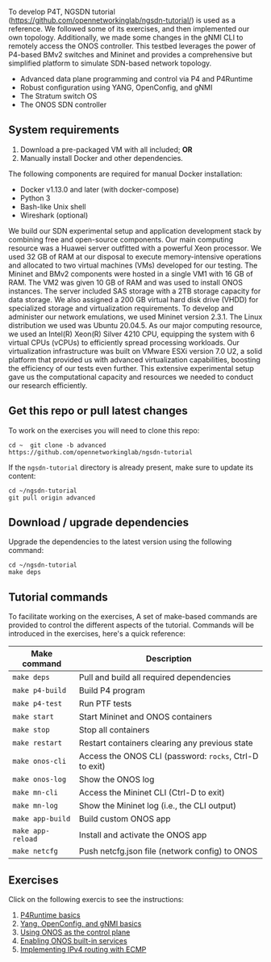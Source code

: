 To develop P4T, NGSDN tutorial (https://github.com/opennetworkinglab/ngsdn-tutorial/) is used as a reference. We followed some of its exercises, 
and then implemented our own topology. Additionally, we made some changes in the gNMI CLI 
to remotely access the ONOS controller. This testbed leverages the power of P4-based BMv2
switches and Mininet and provides a comprehensive but simplified platform to simulate 
SDN-based network topology.

* Advanced data plane programming and control via P4 and P4Runtime
* Robust configuration using YANG, OpenConfig, and gNMI
* The Stratum switch OS
* The ONOS SDN controller

## System requirements

1. Download a pre-packaged VM with all included; **OR**
2. Manually install Docker and other dependencies.

The following components are required for manual Docker installation:

* Docker v1.13.0 and later (with docker-compose)
* Python 3
* Bash-like Unix shell
* Wireshark (optional)

We build our SDN experimental setup and application development stack by combining free and
open-source components. Our main computing resource was a Huawei server outfitted with a powerful
Xeon processor. We used 32 GB of RAM at our disposal to execute memory-intensive operations and 
allocated to two virtual machines (VMs) developed for our testing. The Mininet and BMv2 components 
were hosted in a single VM1 with 16 GB of RAM. The VM2 was given 10 GB of RAM and was used to install 
ONOS instances. The server included SAS storage with a 2TB storage capacity for data storage. We also
assigned a 200 GB virtual hard disk drive (VHDD) for specialized storage and virtualization requirements. 
To develop and administer our network emulations, we used Mininet version 2.3.1. The Linux distribution 
we used was Ubuntu 20.04.5. As our major computing resource, we used an Intel(R) Xeon(R) Silver 4210 CPU, 
equipping the system with 6 virtual CPUs (vCPUs) to efficiently spread processing workloads. Our virtualization 
infrastructure was built on VMware ESXi version 7.0 U2, a solid platform that provided us with advanced 
virtualization capabilities, boosting the efficiency of our tests even further. This extensive experimental 
setup gave us the computational capacity and resources we needed to conduct our research efficiently.

## Get this repo or pull latest changes

To work on the exercises you will need to clone this repo:

    cd ~  git clone -b advanced https://github.com/opennetworkinglab/ngsdn-tutorial

If the `ngsdn-tutorial` directory is already present, make sure to update its
content:

    cd ~/ngsdn-tutorial
    git pull origin advanced

## Download / upgrade dependencies

Upgrade the dependencies to the latest version using the
following command:

    cd ~/ngsdn-tutorial
    make deps

## Tutorial commands

To facilitate working on the exercises, A set of make-based commands are provided
to control the different aspects of the tutorial. Commands will be introduced in
the exercises, here's a quick reference:

| Make command        | Description                                            |
|---------------------|------------------------------------------------------- |
| `make deps`         | Pull and build all required dependencies               |
| `make p4-build`     | Build P4 program                                       |
| `make p4-test`      | Run PTF tests                                          |
| `make start`        | Start Mininet and ONOS containers                      |
| `make stop`         | Stop all containers                                    |
| `make restart`      | Restart containers clearing any previous state         |
| `make onos-cli`     | Access the ONOS CLI (password: `rocks`, Ctrl-D to exit)|
| `make onos-log`     | Show the ONOS log                                      |
| `make mn-cli`       | Access the Mininet CLI (Ctrl-D to exit)                |
| `make mn-log`       | Show the Mininet log (i.e., the CLI output)            |
| `make app-build`    | Build custom ONOS app                                  |
| `make app-reload`   | Install and activate the ONOS app                      |
| `make netcfg`       | Push netcfg.json file (network config) to ONOS         |

## Exercises

Click on the following exercis to see the instructions:

 1. [P4Runtime basics](./EXERCISE-1.md)
 2. [Yang, OpenConfig, and gNMI basics](./EXERCISE-2.md)
 3. [Using ONOS as the control plane](./EXERCISE-3.md)
 4. [Enabling ONOS built-in services](./EXERCISE-4.md)
 5. [Implementing IPv4 routing with ECMP](./EXERCISE-5.md)

